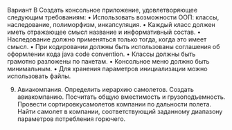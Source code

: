 Вариант В
Создать консольное приложение, удовлетворяющее следующим требованиям:
• Использовать возможности ООП: классы, наследование, полиморфизм, инкапсуляция.
• Каждый класс должен иметь отражающее смысл название и информативный состав.
• Наследование должно применяться только тогда, когда это имеет смысл.
• При кодировании должны быть использованы соглашения об оформлении кода java code convention.
• Классы должны быть грамотно разложены по пакетам.
• Консольное меню должно быть минимальным.
• Для хранения параметров инициализации можно использовать файлы.

9. Авиакомпания. Определить иерархию самолетов. Создать авиакомпанию.
   Посчитать общую вместимость и грузоподъемность. Провести сортировкусамолетов компании по дальности полета. Найти самолет в компании, соответствующий заданному диапазону параметров потребления горючего.


